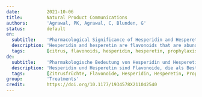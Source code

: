 ```yaml
---
date:          2021-10-06
title:         Natural Product Communications
authors:       'Agrawal, PK, Agrawal, C, Blunden, G'
status:        default
en:
  subtitle:    'Pharmacological Significance of Hesperidin and Hesperetin, Two Citrus Flavonoids, as Promising Antiviral Compounds for Prophylaxis Against and Combating COVID-19'
  description: 'Hesperidin and hesperetin are flavonoids that are abundantly present as constituents of citrus fruits. These compounds have attracted attention as several computational methods, mostly docking studies, have shown that hesperidin may bind to multiple regions of severe acute respiratory syndrome coronavirus 2 (SARS-CoV-2) (spike protein, angiotensin-converting enzyme 2, and proteases). Hesperidin has a low binding energy, both with the SARS-CoV-2 “spike” protein responsible for internalization, and also with the “PLpro” and “Mpro” responsible for transforming the early proteins of the virus into the complex responsible for viral replication. This suggests that these flavonoids could act as prophylactic agents by blocking several mechanisms of viral infection and replication, and thus helping the host cell to resist viral attack.'
  tags:        [citrus, flavonoids, hesperidin, hesperetin, prophylaxis, antiviral, COVID-19]
de:
  subtitle:    'Pharmakologische Bedeutung von Hesperidin und Hesperetin, zwei Flavonoiden aus Zitrusfrüchten, als vielversprechende antivirale Wirkstoffe zur Prophylaxe und Bekämpfung von COVID-19'
  description: 'Hesperidin und Hesperetin sind Flavonoide, die als Bestandteile von Zitrusfrüchten reichlich vorhanden sind. Diese Verbindungen haben Aufmerksamkeit erregt, da mehrere Berechnungsmethoden, vor allem Docking-Studien, gezeigt haben, dass Hesperidin an mehrere Regionen des schweren akuten respiratorischen Syndroms Coronavirus 2 (SARS-CoV-2) (Spike-Protein, Angiotensin-konvertierendes Enzym 2 und Proteasen) binden kann. Hesperidin hat eine niedrige Bindungsenergie, sowohl mit dem SARS-CoV-2-"Spike"-Protein, das für die Internalisierung verantwortlich ist, als auch mit "PLpro" und "Mpro", die für die Umwandlung der frühen Proteine des Virus in den für die virale Replikation verantwortlichen Komplex verantwortlich sind. Dies deutet darauf hin, dass diese Flavonoide als prophylaktische Wirkstoffe fungieren könnten, indem sie mehrere Mechanismen der Virusinfektion und -replikation blockieren und so der Wirtszelle helfen, sich gegen den viralen Angriff zu wehren.' 
  tags:        [Zitrusfrüchte, Flavonoide, Hesperidin, Hesperetin, Prophylaxe, antiviral, COVID-19]
group:         'Treatments'
credit:        https://doi.org/10.1177/1934578X211042540
---
```

